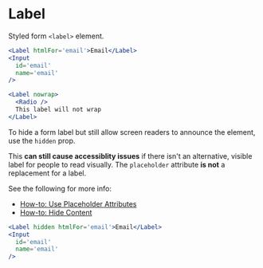 # Label

Styled form `<label>` element.

```.jsx
<Label htmlFor='email'>Email</Label>
<Input
  id='email'
  name='email'
/>
```

```.jsx
<Label nowrap>
  <Radio />
  This label will not wrap
</Label>
```

To hide a form label but still allow screen readers to announce the element, use the `hidden` prop.

This **can still cause accessiblity issues** if there isn't an alternative, visible label for people to read visually.
The `placeholder` attribute **is not** a replacement for a label.

See the following for more info:

- [How-to: Use Placeholder Attributes](https://a11yproject.com/posts/placeholder-input-elements/)
- [How-to: Hide Content](https://a11yproject.com/posts/how-to-hide-content/)

```.jsx
<Label hidden htmlFor='email'>Email</Label>
<Input
  id='email'
  name='email'
/>
```
